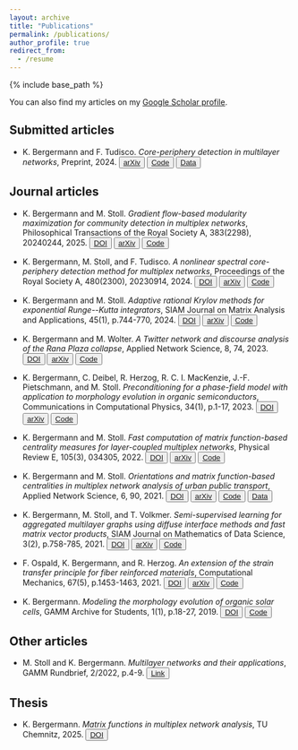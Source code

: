 ```yaml
---
layout: archive
title: "Publications"
permalink: /publications/
author_profile: true
redirect_from:
  - /resume
---
```


{% include base_path %}

You can also find my articles on my [Google Scholar profile](https://scholar.google.com/citations?user=mMnM5BwAAAAJ).

## Submitted articles

  * K. Bergermann and F. Tudisco.
    *Core-periphery detection in multilayer networks*,
    Preprint, 2024.
    <button type="button">[arXiv](https://arxiv.org/abs/2412.04179)</button> <button type="button">[Code](https://github.com/COMPiLELab/MLCP)</button> <button type="button">[Data](https://zenodo.org/records/14231870)</button>

## Journal articles

  * K. Bergermann and M. Stoll.
    *Gradient flow-based modularity maximization for community detection in multiplex networks*,
    Philosophical Transactions of the Royal Society A, 383(2298), 20240244, 2025.
    <button type="button">[DOI](https://doi.org/10.1098/rsta.2024.0244)</button> <button type="button">[arXiv](https://arxiv.org/abs/2408.15003)</button> <button type="button">[Code](https://github.com/KBergermann/GradFlowModMax)</button>

  * K. Bergermann, M. Stoll, and F. Tudisco.
    *A nonlinear spectral core-periphery detection method for multiplex networks*,
    Proceedings of the Royal Society A, 480(2300), 20230914, 2024.
    <button type="button">[DOI](https://doi.org/10.1098/rspa.2023.0914)</button> <button type="button">[arXiv](https://arxiv.org/abs/2310.19697)</button> <button type="button">[Code](https://github.com/COMPiLELab/MPNSM)</button>

  * K. Bergermann and M. Stoll.
    *Adaptive rational Krylov methods for exponential Runge--Kutta integrators*,
    SIAM Journal on Matrix Analysis and Applications, 45(1), p.744-770, 2024.
    <button type="button">[DOI](https://doi.org/10.1137/23M1559439)</button> <button type="button">[arXiv](https://arxiv.org/abs/2303.09482)</button> <button type="button">[Code](https://github.com/KBergermann/rk2expint)</button>

  * K. Bergermann and M. Wolter.
    *A Twitter network and discourse analysis of the Rana Plaza collapse*,
    Applied Network Science, 8, 74, 2023.
    <button type="button">[DOI](https://doi.org/10.1007/s41109-023-00587-y)</button> <button type="button">[arXiv](https://arxiv.org/abs/2304.14706)</button> <button type="button">[Code](https://github.com/KBergermann/Twitter-Rana-Plaza)</button>

  * K. Bergermann, C. Deibel, R. Herzog, R. C. I. MacKenzie, J.-F. Pietschmann, and M. Stoll.
    *Preconditioning for a phase-field model with application to morphology evolution in organic semiconductors*,
    Communications in Computational Physics, 34(1), p.1-17, 2023.
    <button type="button">[DOI](https://doi.org/10.4208/cicp.OA-2022-0115)</button> <button type="button">[arXiv](https://arxiv.org/abs/2204.03575)</button> <button type="button">[Code](https://github.com/KBergermann/Precond-Cahn-Hilliard-OSC)</button>

  * K. Bergermann and M. Stoll.
    *Fast computation of matrix function-based centrality measures for layer-coupled multiplex networks*,
    Physical Review E, 105(3), 034305, 2022.
    <button type="button">[DOI](https://doi.org/10.1103/PhysRevE.105.034305)</button> <button type="button">[arXiv](https://arxiv.org/abs/2104.14368)</button> <button type="button">[Code](https://github.com/KBergermann/Multiplex-matrix-function-centralities)</button>

  * K. Bergermann and M. Stoll.
    *Orientations and matrix function-based centralities in multiplex network analysis of urban public transport*,
    Applied Network Science, 6, 90, 2021.
    <button type="button">[DOI](https://doi.org/10.1007/s41109-021-00429-9)</button> <button type="button">[arXiv](https://arxiv.org/abs/2107.12695)</button> <button type="button">[Code](https://github.com/KBergermann/Urban-multiplex-networks)</button> <button type="button">[Data](https://www.tu-chemnitz.de/mathematik/wire/pubs/gtfsdata.tar.gz)</button>

  * K. Bergermann, M. Stoll, and T. Volkmer.
    *Semi-supervised learning for aggregated multilayer graphs using diffuse interface methods and fast matrix vector products*,
    SIAM Journal on Mathematics of Data Science, 3(2), p.758-785, 2021.
    <button type="button">[DOI](https://doi.org/10.1137/20M1352028)</button> <button type="button">[arXiv](https://arxiv.org/abs/2007.05239)</button> <button type="button">[Code](https://github.com/KBergermann/MultilayerSSL)</button>

  * F. Ospald, K. Bergermann, and R. Herzog.
    *An extension of the strain transfer principle for fiber reinforced materials*,
    Computational Mechanics, 67(5), p.1453-1463, 2021.
    <button type="button">[DOI](http://dx.doi.org/10.1007/s00466-021-01997-4)</button> <button type="button">[arXiv](https://arxiv.org/abs/2010.05857)</button> <button type="button">[Code](https://github.com/fospald/strain-transfer-principle)</button>

  * K. Bergermann.
    *Modeling the morphology evolution of organic solar cells*,
    GAMM Archive for Students, 1(1), p.18-27, 2019.
    <button type="button">[DOI](https://doi.org/10.14464/gammas.v1i1.419)</button> <button type="button">[Code](https://zenodo.org/record/3228202#.YBKekNYo_M0)</button>

## Other articles

  * M. Stoll and K. Bergermann.
    *Multilayer networks and their applications*,
    GAMM Rundbrief, 2/2022, p.4-9.
    <button type="button">[Link](https://www.gamm-ev.de/wp-content/uploads/2022/12/Gamm2022_2web.pdf)</button>
    
## Thesis

  * K. Bergermann.
    *Matrix functions in multiplex network analysis*,
    TU Chemnitz, 2025.
    <button type="button">[DOI](https://doi.org/10.60687/2025-0055)</button>

